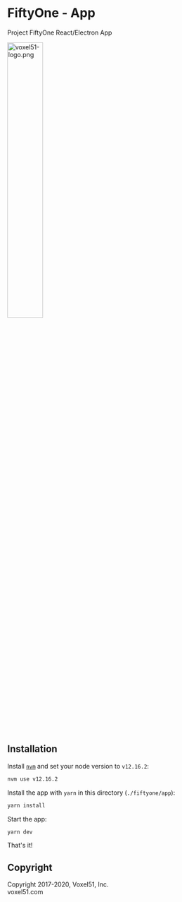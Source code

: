 # FiftyOne - App

Project FiftyOne React/Electron App

<img src="https://user-images.githubusercontent.com/3719547/74191434-8fe4f500-4c21-11ea-8d73-555edfce0854.png" alt="voxel51-logo.png" width="40%"/>

## Installation

Install [`nvm`](https://github.com/nvm-sh/nvm) and set your node version to `v12.16.2`:

```sh
nvm use v12.16.2
```

Install the app with `yarn` in this directory (`./fiftyone/app`):

```sh
yarn install
```

Start the app:

```sh
yarn dev
```

That's it!

## Copyright

Copyright 2017-2020, Voxel51, Inc.<br>
voxel51.com
